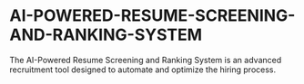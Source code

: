 # AI-POWERED-RESUME-SCREENING-AND-RANKING-SYSTEM
The AI-Powered Resume Screening and Ranking System is an advanced recruitment tool designed to automate and optimize the hiring process. 
